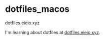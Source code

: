 # dotfiles_macos
dotfiles.eieio.xyz

I'm learning about dotfiles at [dotfiles.eieio.xyz](https://dotfiles.eieio.xyz).

